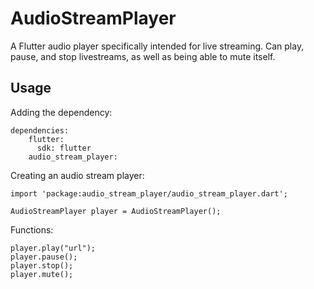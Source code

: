 # AudioStreamPlayer

A Flutter audio player specifically intended for live streaming. Can play, pause, and stop livestreams, as well as being able to mute itself.

## Usage

Adding the dependency:
```
dependencies:
    flutter:
      sdk: flutter
    audio_stream_player:
```

Creating an audio stream player:

```
import 'package:audio_stream_player/audio_stream_player.dart';
```
```
AudioStreamPlayer player = AudioStreamPlayer();
```

Functions:
```
player.play("url");
player.pause();
player.stop();
player.mute();
```